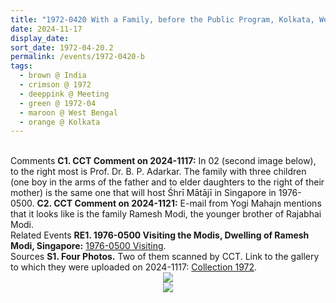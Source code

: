 ```yaml
---
title: "1972-0420 With a Family, before the Public Program, Kolkata, West Bengal, India (date to be confirmed)"
date: 2024-11-17
display_date: 
sort_date: 1972-04-20.2
permalink: /events/1972-0420-b
tags:
  - brown @ India
  - crimson @ 1972
  - deeppink @ Meeting
  - green @ 1972-04
  - maroon @ West Bengal
  - orange @ Kolkata
---
```


<br>

<wave-list>
  <list-title color="DarkSeaGreen" width="55">Comments</list-title>
  <list-item color="BlanchedAlmond" width="280"><b>C1. CCT Comment on 2024-1117:</b> In 02 (second image below), to the right most is Prof. Dr. B. P. Adarkar. The family with three children (one boy in the arms of the father and to elder daughters to the right of their mother) is the same one that will host Śhrī Mātājī in Singapore in 1976-0500.</list-item>
   <list-item color="Lavender" width="280"><b>C2. CCT Comment on 2024-1121:</b> E-mail from Yogi Mahajn mentions that it looks like is the family Ramesh Modi, the younger brother of Rajabhai Modi.</list-item>
</wave-list>

<br>

<wave-list>
  <list-title color="DarkSeaGreen" width="75"> Related Events</list-title>
  <list-item color="BlanchedAlmond"  width="280"><b>RE1. 1976-0500 Visiting the Modis, Dwelling of Ramesh Modi, Singapore:</b> <a href="https://seven-teams.github.io/events/1976-0501-0500">1976-0500 Visiting</a>.</list-item>  
</wave-list>

<br>

<wave-list>
  <list-title color="DarkSeaGreen" width="40">Sources</list-title>
  <list-item color="BlanchedAlmond"  width="280"><b>S1. Four Photos.</b> Two of them scanned by CCT. Link to the gallery to which they were uploaded on 2024-1117: <a href="https://eternalmoments.smugmug.com/Collections/Yogi-Mahajan-Collection/1972">Collection 1972</a>.</list-item>
</wave-list>

<div style="text-align: center"><img src="https://pub-bcc3cbe9b1e94ba1ac28915f7a3900fa.r2.dev/1972-0420_With_a_Family_before_the_Public_Program_Kolkata_West_Bengal_India_(date_to_be_confirmed)_01_(from_tif)_(Yogi_Mahajan_Collection).jpg" /></div>

<div style="text-align: center"><img src="https://pub-bcc3cbe9b1e94ba1ac28915f7a3900fa.r2.dev/1972-0420_With_a_Family_before_the_Public_Program_Kolkata_West_Bengal_India_(date_to_be_confirmed)_02_(from_tif)_(Yogi_Mahajan_Collection).jpg" /></div>